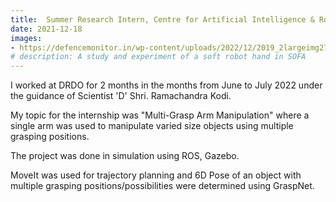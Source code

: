 ```yaml
---
title:  Summer Research Intern, Centre for Artificial Intelligence & Robotics (CAIR), DRDO
date: 2021-12-18
images:
- https://defencemonitor.in/wp-content/uploads/2022/12/2019_2largeimg27_Feb_2019_115424639.jpg
# description: A study and experiment of a soft robot hand in SOFA
---
```


I worked at DRDO for 2 months in the months from June to July 2022 under the guidance of Scientist 'D' Shri. Ramachandra Kodi.

My topic for the internship was "Multi-Grasp Arm Manipulation" where a single arm was used to manipulate varied size objects using multiple grasping positions.

The project was done in simulation using ROS, Gazebo.

MoveIt was used for trajectory planning and 6D Pose of an object with multiple grasping positions/possibilities were determined using GraspNet.


